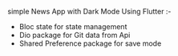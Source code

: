 simple News App with Dark Mode Using Flutter :-
- Bloc state for state management
- Dio package for Git data from Api
- Shared Preference package for save mode
